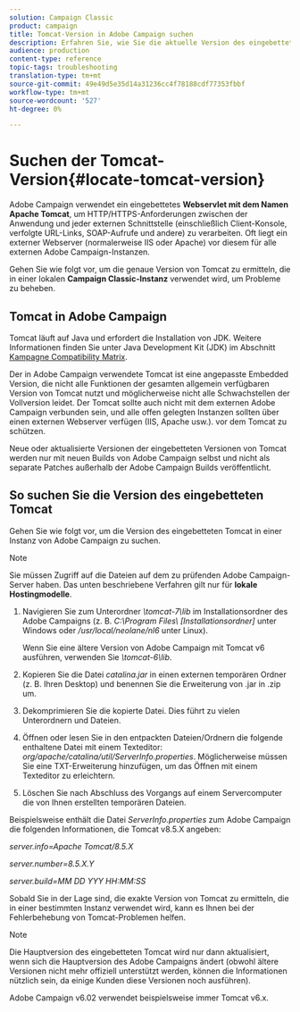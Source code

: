 ```yaml
---
solution: Campaign Classic
product: campaign
title: Tomcat-Version in Adobe Campaign suchen
description: Erfahren Sie, wie Sie die aktuelle Version des eingebetteten Tomcat Web-Servlets ermitteln, das in einer Instanz von Adobe Campaign verwendet wird.
audience: production
content-type: reference
topic-tags: troubleshooting
translation-type: tm+mt
source-git-commit: 49e49d5e35d14a31236cc4f78188cdf77353fbbf
workflow-type: tm+mt
source-wordcount: '527'
ht-degree: 0%

---
```



# Suchen der Tomcat-Version{#locate-tomcat-version}

Adobe Campaign verwendet ein eingebettetes **Webservlet mit dem Namen Apache Tomcat**, um HTTP/HTTPS-Anforderungen zwischen der Anwendung und jeder externen Schnittstelle (einschließlich Client-Konsole, verfolgte URL-Links, SOAP-Aufrufe und andere) zu verarbeiten. Oft liegt ein externer Webserver (normalerweise IIS oder Apache) vor diesem für alle externen Adobe Campaign-Instanzen.

Gehen Sie wie folgt vor, um die genaue Version von Tomcat zu ermitteln, die in einer lokalen **Campaign Classic-Instanz** verwendet wird, um Probleme zu beheben.

## Tomcat in Adobe Campaign

Tomcat läuft auf Java und erfordert die Installation von JDK. Weitere Informationen finden Sie unter Java Development Kit (JDK) im Abschnitt [Kampagne Compatibility Matrix](../../rn/using/compatibility-matrix.md).

Der in Adobe Campaign verwendete Tomcat ist eine angepasste Embedded Version, die nicht alle Funktionen der gesamten allgemein verfügbaren Version von Tomcat nutzt und möglicherweise nicht alle Schwachstellen der Vollversion leidet. Der Tomcat sollte auch nicht mit dem externen Adobe Campaign verbunden sein, und alle offen gelegten Instanzen sollten über einen externen Webserver verfügen (IIS, Apache usw.). vor dem Tomcat zu schützen.

Neue oder aktualisierte Versionen der eingebetteten Versionen von Tomcat werden nur mit neuen Builds von Adobe Campaign selbst und nicht als separate Patches außerhalb der Adobe Campaign Builds veröffentlicht.

## So suchen Sie die Version des eingebetteten Tomcat

Gehen Sie wie folgt vor, um die Version des eingebetteten Tomcat in einer Instanz von Adobe Campaign zu suchen.

>[!NOTE]
>
>Sie müssen Zugriff auf die Dateien auf dem zu prüfenden Adobe Campaign-Server haben. Das unten beschriebene Verfahren gilt nur für **lokale Hostingmodelle**.

1. Navigieren Sie zum Unterordner *\tomcat-7\lib* im Installationsordner des Adobe Campaigns (z. B. *C:\Program Files\ [Installationsordner]* unter Windows oder */usr/local/neolane/nl6* unter Linux).

   Wenn Sie eine ältere Version von Adobe Campaign mit Tomcat v6 ausführen, verwenden Sie *\tomcat-6\lib*.

1. Kopieren Sie die Datei *catalina.jar* in einen externen temporären Ordner (z. B. Ihren Desktop) und benennen Sie die Erweiterung von .jar in .zip um.

1. Dekomprimieren Sie die kopierte Datei. Dies führt zu vielen Unterordnern und Dateien.

1. Öffnen oder lesen Sie in den entpackten Dateien/Ordnern die folgende enthaltene Datei mit einem Texteditor: *org/apache/catalina/util/ServerInfo.properties*. Möglicherweise müssen Sie eine TXT-Erweiterung hinzufügen, um das Öffnen mit einem Texteditor zu erleichtern.

1. Löschen Sie nach Abschluss des Vorgangs auf einem Servercomputer die von Ihnen erstellten temporären Dateien.

Beispielsweise enthält die Datei *ServerInfo.properties* zum Adobe Campaign die folgenden Informationen, die Tomcat v8.5.X angeben:

*server.info=Apache Tomcat/8.5.X*

*server.number=8.5.X.Y*

*server.build=MM DD YYY HH:MM:SS*

Sobald Sie in der Lage sind, die exakte Version von Tomcat zu ermitteln, die in einer bestimmten Instanz verwendet wird, kann es Ihnen bei der Fehlerbehebung von Tomcat-Problemen helfen.

>[!NOTE]
>
>Die Hauptversion des eingebetteten Tomcat wird nur dann aktualisiert, wenn sich die Hauptversion des Adobe Campaigns ändert (obwohl ältere Versionen nicht mehr offiziell unterstützt werden, können die Informationen nützlich sein, da einige Kunden diese Versionen noch ausführen).
>
>Adobe Campaign v6.02 verwendet beispielsweise immer Tomcat v6.x.